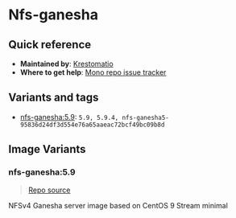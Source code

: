 # Nfs-ganesha
## Quick reference
- **Maintained by**:
[Krestomatio](https://krestomatio.com)
- **Where to get help**:
[Mono repo issue tracker](https://github.com/krestomatio/container_builder/issues)

## Variants and tags
- [nfs-ganesha:5.9](#nfs-ganesha59): `5.9, 5.9.4, nfs-ganesha5-95836d24df3d554e76a65aaeac72bcf49bc09b8d`


## Image Variants
### nfs-ganesha:5.9
> [Repo source](https://github.com/krestomatio/container_builder/tree/master/nfs-ganesha/nfs-ganesha5)

NFSv4 Ganesha server image based on CentOS 9 Stream minimal

